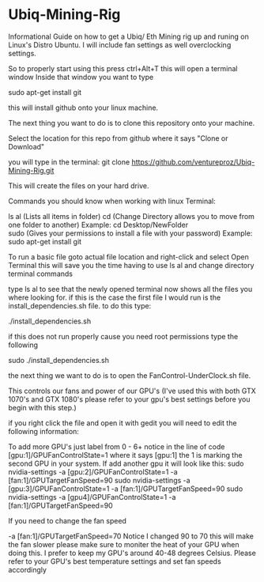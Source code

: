 # Ubiq-Mining-Rig
Informational Guide on how to get a Ubiq/ Eth Mining rig up and runing on Linux's Distro Ubuntu. I will include fan settings as well overclocking settings.

So to properly start using this press ctrl+Alt+T this will open a terminal window
Inside that window you want to type 

sudo apt-get install git

this will install github onto your linux machine.

The next thing you want to do is to clone this repository onto your machine.

Select the location for this repo from github where it says "Clone or Download"

you will type in the terminal:      git clone https://github.com/ventureproz/Ubiq-Mining-Rig.git

This will create the files on your hard drive.

Commands you should know when working with linux Terminal:

ls al         (Lists all items in folder)
cd            (Change Directory allows you to move from one folder to another) Example: cd Desktop/NewFolder   
sudo          (Gives your permissions to install a file with your password) Example: sudo apt-get install git

To run a basic file goto actual file location and right-click and select Open Terminal this will save you the time having to use ls al and change directory terminal commands

type ls al to see that the newly opened terminal now shows all the files you where looking for.
if this is the case the first file I would run is the install_dependencies.sh file.
to do this type:

./install_dependencies.sh

if this does not run properly cause you need root permissions type the following

sudo ./install_dependencies.sh

the next thing we want to do is to open the FanControl-UnderClock.sh file.

This controls our fans and power of our GPU's  (I've used this with both GTX 1070's and GTX 1080's please refer to your gpu's best settings before you begin with this step.)

if you right click the file and open it with gedit you will need to edit the following information:

To add more GPU's just label from 0 - 6+  notice in the line of code [gpu:1]/GPUFanControlState=1 where it says  [gpu:1]  the 1 is marking the second GPU in your system. If add another gpu it will look like this: 
sudo nvidia-settings -a [gpu:2]/GPUFanControlState=1 -a [fan:1]/GPUTargetFanSpeed=90
sudo nvidia-settings -a [gpu:3]/GPUFanControlState=1 -a [fan:1]/GPUTargetFanSpeed=90
sudo nvidia-settings -a [gpu4]/GPUFanControlState=1 -a [fan:1]/GPUTargetFanSpeed=90

If you need to change the fan speed 

-a [fan:1]/GPUTargetFanSpeed=70  Notice I changed 90 to 70 this will make the fan slower please make sure to moniter the heat of your GPU when doing this. I prefer to keep my GPU's around 40-48 degrees Celsius. Please refer to your GPU's best temperature settings and set fan speeds accordingly

















